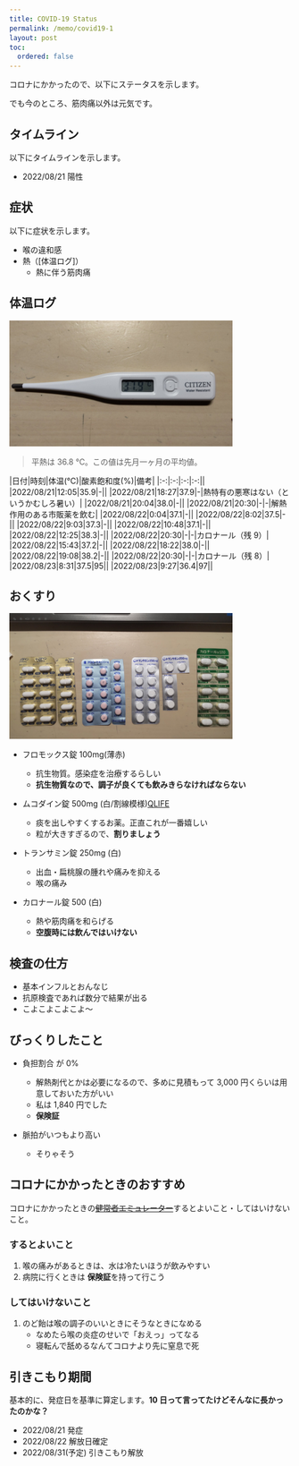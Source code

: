 ```yaml
---
title: COVID-19 Status
permalink: /memo/covid19-1
layout: post
toc:
  ordered: false
---
```


コロナにかかったので、以下にステータスを示します。

でも今のところ、筋肉痛以外は元気です。

## タイムライン

以下にタイムラインを示します。

- 2022/08/21 陽性

## 症状

以下に症状を示します。

- 喉の違和感
- 熱（[体温ログ]）
    - 熱に伴う筋肉痛

## 体温ログ

<img src="/assets/img/covid_1.jpg" width="400px">

> 平熱は 36.8 ℃。この値は先月一ヶ月の平均値。

|日付|時刻|体温(℃)|酸素飽和度(%)|備考|
|:-:|:-:|:-:|:-:||
|2022/08/21|12:05|35.9|-||
|2022/08/21|18:27|37.9|-|熱特有の悪寒はない（というかむしろ暑い）|
|2022/08/21|20:04|38.0|-||
|2022/08/21|20:30|-|-|解熱作用のある市販薬を飲む|
|2022/08/22|0:04|37.1|-||
|2022/08/22|8:02|37.5|-||
|2022/08/22|9:03|37.3|-||
|2022/08/22|10:48|37.1|-||
|2022/08/22|12:25|38.3|-||
|2022/08/22|20:30|-|-|カロナール（残 9）|
|2022/08/22|15:43|37.2|-||
|2022/08/22|18:22|38.0|-||
|2022/08/22|19:08|38.2|-||
|2022/08/22|20:30|-|-|カロナール（残 8）|
|2022/08/23|8:31|37.5|95||
|2022/08/23|9:27|36.4|97||

## おくすり

<img src="/assets/img/covid_2.jpg" width="400px">

- フロモックス錠 100mg(薄赤)
    - 抗生物質。感染症を治療するらしい
    - **抗生物質なので、調子が良くても飲みきらなければならない**

- ムコダイン錠 500mg (白/割線模様)[QLIFE](https://www.qlife.jp/meds/rx8577.html)
    - 痰を出しやすくするお薬。正直これが一番嬉しい
    - 粒が大きすぎるので、**割りましょう**

- トランサミン錠 250mg (白)
    - 出血・扁桃腺の腫れや痛みを抑える
    - 喉の痛み

- カロナール錠 500 (白)
    - 熱や筋肉痛を和らげる
    - **空腹時には飲んではいけない**


## 検査の仕方

- 基本インフルとおんなじ
- 抗原検査であれば数分で結果が出る
- こよこよこよこよ～

## びっくりしたこと

- 負担割合 が 0%
    - 解熱剤代とかは必要になるので、多めに見積もって 3,000 円くらいは用意しておいた方がいい
    - 私は 1,840 円でした
    - **保険証**

- 脈拍がいつもより高い
    - そりゃそう

## コロナにかかったときのおすすめ

コロナにかかったときの~~[健常者エミュレーター](https://healthy-person-emulator.memo.wiki/)~~するとよいこと・してはいけないこと。

### するとよいこと

1. 喉の痛みがあるときは、水は冷たいほうが飲みやすい
2. 病院に行くときは **保険証**を持って行こう

### してはいけないこと

1. のど飴は喉の調子のいいときにそうなときになめる
    - なめたら喉の炎症のせいで「おえっ」ってなる
    - 寝転んで舐めるなんてコロナより先に窒息で死

## 引きこもり期間

基本的に、発症日を基準に算定します。**10 日って言ってたけどそんなに長かったのかな？**

- 2022/08/21 発症
- 2022/08/22 解放日確定
- 2022/08/31(予定) 引きこもり解放